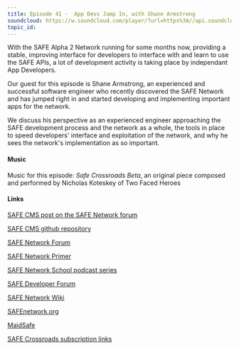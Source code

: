 ```yaml
---
title: Episode 41 -  App Devs Jump In, with Shane Armstrong
soundcloud: https://w.soundcloud.com/player/?url=https%3A//api.soundcloud.com/tracks/405720135
topic_id: 
---
```


With the SAFE Alpha 2 Network running for some months now, providing a stable, improving interface for developers to interface with and learn to use the SAFE APIs, a lot of development activity is taking place by independant App Developers.

Our guest for this episode is Shane Armstrong, an experienced and successful software engineer who recently discovered the SAFE Network and has jumped right in and started developing and implementing important apps for the network. 

We discuss his perspective as an experienced engineer approaching the SAFE development process and the network as a whole, the tools in place to speed developers' interface and exploitation of the network, and why he sees the network's implementation as so important. 

<!-- more -->

#### Music

Music for this episode: *Safe Crossroads Beta*, an original piece composed and performed by Nicholas Koteskey of Two Faced Heroes

#### Links

[SAFE CMS post on the SAFE Network forum](https://safenetforum.org/t/safe-cms-censorship-is-a-thing-of-the-past/20419)

[SAFE CMS github repository](https://github.com/badcodeltd/safecms/)

[SAFE Network Forum](https://safenetforum.org/)

[SAFE Network Primer](http://safenetworkprimer.com/)

[SAFE Network School podcast series](https://safecrossroads.net/safe-network-school/)

[SAFE Developer Forum](https://forum.safedev.org/)

[SAFE Network Wiki](https://safenetwork.wiki/en/Main_Page) 

[SAFEnetwork.org](https://safenetwork.org)

[MaidSafe](http://maidsafe.net)

[SAFE Crossroads subscription links](https://safecrossroads.net/subscribe/)
